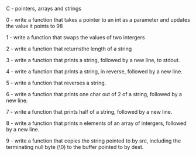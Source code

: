 C - pointers, arrays and strings

0 - write a function that takes a pointer to an int as a parameter and updates the value it points to 98

1 - write a function that swaps the values of two intergers

2 - write a function that returnsthe length of a string

3 - write a function that prints a string, followed by a new line, to stdout.

4 - write a function that prints a string, in reverse, followed by a new line.

5 - write a function that reverses a string.

6 - write a function that prints one char out of 2 of a string, followed by a new line.

7 - write a function that prints half of a string, followed by a new line. 

8 - write a function that prints n elements of an array of intergers, followed by a new line.

9 - write a function that copies the string pointed to by src, including the terminating null byte (\0) to the buffer pointed to by dest.
 
